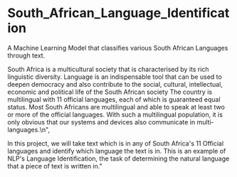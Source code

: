 # South_African_Language_Identification
A Machine Learning Model that classifies various South African Languages through text. 

South Africa is a multicultural society that is characterised by its rich linguistic diversity. Language is an indispensable tool that can be used to deepen democracy and also contribute to the social, cultural, intellectual, economic and political life of the South African society
The country is multilingual with 11 official languages, each of which is guaranteed equal status. Most South Africans are multilingual and able to speak at least        two or more of the official languages. With such a multilingual population, it is only obvious that our systems and devices also communicate in multi-languages.\n",
   
 In this project, we will take text which is in any of South Africa's 11 Official languages and identify which language the text is in. This is an example of NLP's Language Identification, the task of determining the natural language that a piece of text is written in."
